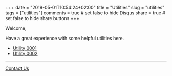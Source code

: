 +++
date = "2019-05-01T10:54:24+02:00"
title = "Utilities"
slug = "utilities"
tags = ["utilities"]
comments = true # set false to hide Disqus
share = true    # set false to hide share buttons
+++

Welcome, 

Have a great experience with some helpful utilities here.

- [Utility 0001](utility-0001/)
- [Utility 0002](utility-0002/)

---

[Contact Us](/)

